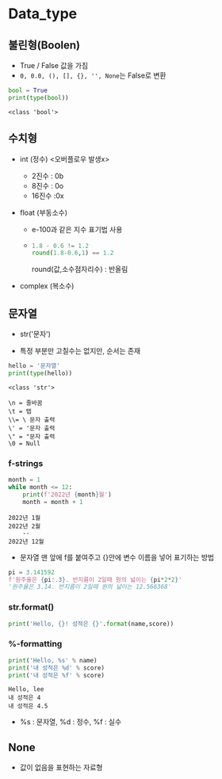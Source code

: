 # Data_type

## 불린형(Boolen)

- True / False 값을 가짐
- `0, 0.0, (), [], {}, '', None`는 False로 변환

```python
bool = True
print(type(bool))
```

`<class 'bool'>`

## 수치형

- int (정수) <오버플로우 발생x>

  - 2진수 : 0b
  - 8진수 : 0o
  - 16진수 :0x

- float (부동소수)

  - e-100과 같은 지수 표기법 사용

  - ```python
    1.8 - 0.6 != 1.2
    round(1.8-0.6,1) == 1.2
    ```

    round(값,소수점자리수) : 반올림

- complex (복소수)

  

## 문자열

- str('문자') 

- 특정 부분만 고칠수는 없지만, 순서는 존재

 ```python
 hello = '문자열'
 print(type(hello))
 ```

```
<class 'str'>
```

```
\n = 줄바꿈
\t = 탭
\\= \ 문자 출력
\' = '문자 출력
\" = "문자 출력
\0 = Null
```

### f-strings

```python
month = 1
while month <= 12:
    print(f'2022년 {month}월')
    month = month + 1
```

```
2022년 1월
2022년 2월
	--
2022년 12월
```

- 문자열 맨 앞에 f를 붙여주고 {}안에 변수 이름을 넣어 표기하는 방법

```python
pi = 3.141592
f'원주율은 {pi:.3}. 반지름이 2일때 원의 넓이는 {pi*2*2}'
'원주율은 3.14. 반지름이 2일때 원의 넓이는 12.566368'
```

### str.format()

```python
print('Hello, {}! 성적은 {}'.format(name,score))
```

### %-formatting

```python
print('Hello, %s' % name)
print('내 성적은 %d' % score)
print('내 성적은 %f' % score)
```

```
Hello, lee
내 성적은 4
내 성적은 4.5
```

- %s : 문자열, %d : 정수, %f  : 실수

## None

- 값이 없음을 표현하는 자료형
